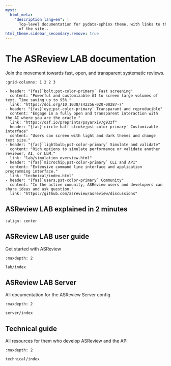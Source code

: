 ```yaml
---
myst:
  html_meta:
    "description lang=en": |
      Top-level documentation for pydata-sphinx theme, with links to the rest
      of the site..
html_theme.sidebar_secondary.remove: true
---
```


# The ASReview LAB documentation

Join the movement towards fast, open, and transparent systematic reviews.

```{gallery-grid}
:grid-columns: 1 2 2 3

- header: "{fas}`bolt;pst-color-primary` Fast screening"
  content: "Powerful and customizable AI to screen large volumes of text. Time saving up to 95%."
  link: "https://doi.org/10.1038/s42256-020-00287-7"
- header: "{fas}`eye;pst-color-primary` Transparant and reproducible"
  content: "Engage in a fully open and transparent interaction with the AI where you are the oracle."
  link: "https://osf.io/preprints/psyarxiv/g93zf"
- header: "{fas}`circle-half-stroke;pst-color-primary` Customizable interface"
  content: "Users can screen with light and dark themes and change text size."
- header: "{fas}`lightbulb;pst-color-primary` Simulate and validate"
  content: "Rich options to simulate performance or validate another reviewer, AI, or LLM."
  link: "lab/simulation_overview.html"
- header: "{fas}`microchip;pst-color-primary` CLI and API"
  content: "Extensive command line interface and application programming interface."
  link: "technical/index.html"
- header: "{fas}`users;pst-color-primary` Community"
  content: "In the active comunity, ASReview users and developers can share ideas and ask question."
  link: "https://github.com/asreview/asreview/discussions"
```

## ASReview LAB explained in 2 minutes

```{youtube} k-a2SCq-LtA
:align: center
```

## ASReview LAB user guide

Get started with ASReview

```{toctree}
:maxdepth: 2

lab/index
```

## ASReview LAB Server

All documentation for the ASReview Server config

```{toctree}
:maxdepth: 2

server/index
```

## Technical guide

All resources for them who develop ASReview and the API

```{toctree}
:maxdepth: 2

technical/index
```
